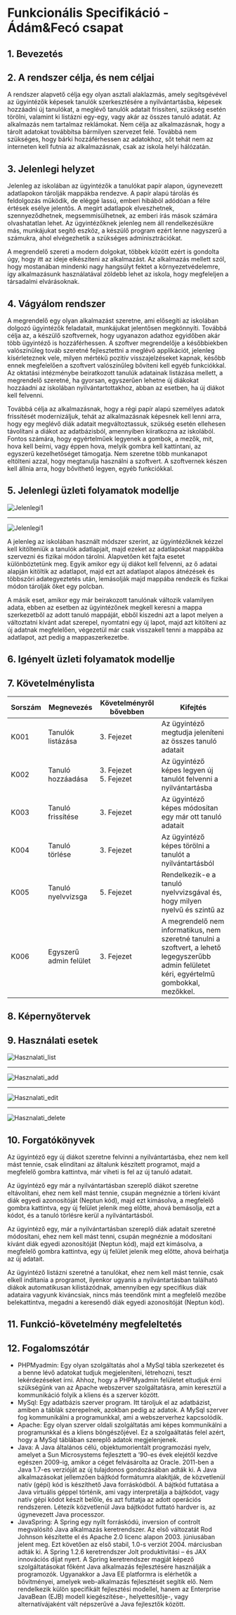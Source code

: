 # Funkcionális Specifikáció - Ádám&Fecó csapat

## 1. Bevezetés

## 2. A rendszer célja, és nem céljai

A rendszer alapvető célja egy olyan asztali alaklazmás, amely segítsgévével az ügyintézők képesek tanulók szerkesztésére a nyilvántartásba, képesek hozzáadni új tanulókat, a meglévő tanulók adatait frissíteni, szükség esetén törölni, valamint ki listázni egy-egy, vagy akár az összes tanuló adatát.
Az alkalmazás nem tartalmaz reklámokat. Nem célja az alkalmazásnak, hogy a tárolt adatokat továbbítsa bármilyen szervezet felé.
Továbbá nem szükséges, hogy bárki hozzáférhessen az adatokhoz, sőt tehát nem az interneten kell futnia az alkalmazásnak, csak az iskola helyi hálózatán.

## 3. Jelenlegi helyzet

Jelenleg az iskolában az ügyintézők a tanulókat papír alapon, úgynevezett adatlapokon tárolják mappákba rendezve. A papír alapú tárolás és feldolgozás működik, de eléggé lassú, emberi hibából adódóan a félre értések esélye jelentős. A megírt adatlapok elveszhetnek, szennyeződhetnek, megsemmisülhetnek, az emberi írás mások számára olvashatatlan lehet. 
Az ügyintézőknek jelenleg nem áll rendelkezésükre más, munkájukat segítő eszköz, a készülő program ezért lenne nagyszerű a számukra, ahol elvégezhetik a szükséges adminisztrációkat. 

A megrendelő szereti a modern dolgokat, többek között ezért is gondolta úgy, hogy itt az ideje elkészíteni az alkalmazást.
Az alkalmazás mellett szól, hogy mostanában mindenki nagy hangsúlyt fektet a környezetvédelemre, így alkalmazásunk használatával zöldebb lehet az iskola, hogy megfeleljen a társadalmi elvárásoknak. 

## 4. Vágyálom rendszer

A megrendelő egy olyan alkalmazást szeretne, ami elősegíti az iskolában dolgozó ügyintézők feladatait, munkájukat jelentősen megkönnyíti. Továbbá célja az, a készülő szoftvernek, hogy ugyanazon adathoz egyidőben akár több ügyintéző is hozzáférhessen. A szoftver megrendelője a későbbiekben valószínűleg továb szeretné fejlesztettni a meglévő applikációt, jelenleg kísérleteznek vele, milyen mértékű pozitív visszajelzéseket kapnak, később ennek megfelelően a szoftvert valószínűleg bővíteni kell egyéb funkciókkal. Az oktatási intézménybe beiratkozott tanulúk adatainak listázása mellett, a megrendelő szeretné, ha gyorsan, egyszerűen lehetne új diákokat hozzáadni az iskolában nyilvántartottakhoz, abban az esetben, ha új diákot kell felvenni. 

Továbbá célja az alkalmazásnak, hogy a régi papír alapú személyes adatok frissítését modernizáljuk, tehát az alkalmazásnak képesnek kell lenni arra, hogy egy meglévő diák adatait megváltoztassuk, szükség esetén ellehesen távolítani a diákot az adatbázisból, amennyiben kiiratkozna az iskolából. Fontos számára, hogy egyértelműek legyenek a gombok, a mezők, mit, hova kell beírni, vagy éppen hova, melyik gombra kell kattintani, az egyszerű kezelhetőséget támogatja. Nem szeretne több munkanapot eltölteni azzal, hogy megtanulja használni a szoftvert. A szoftvernek készen kell állnia arra, hogy bővíthető legyen, egyéb funkciókkal.

## 5. Jelenlegi üzleti folyamatok modellje

![Jelenlegi1](/Documents/Kepek/current1.png)

<hr>

![Jelenlegi1](/Documents/Kepek/current2.png)

A jelenleg az iskolában használt módszer szerint, az ügyintézőknek kézzel kell kitölteniük a tanulók adatlapjait, majd ezeket az adatlapokat mappákba szervezni és fizikai módon tárolni. Alapvetően két fajta esetet különböztetünk meg. Egyik amikor egy új diákot kell felvenni, az ő adatai alapján kitöltik az adatlapot, majd ezt azt adatlapot alapos átnézések és többszöri adategyeztetés után, lemásolják majd mappába rendezik és fizikai módon tárolják őket egy polcban. 

A másik eset, amikor egy már beirakozott tanulónak változik valamilyen adata, ebben az esetben az ügyintézőnek megkell keresni a mappa szerkezetből az adott tanuló mappáját, ebből kiszedni azt a lapot melyen a változtatni kívánt adat szerepel, nyomtatni egy új lapot, majd azt kitölteni az új adatnak megfelelően, végezetül már csak visszakell tenni a mappába az adatlapot, azt pedig a mappaszerkezetbe.

## 6. Igényelt üzleti folyamatok modellje

## 7. Követelménylista

| Sorszám | Megnevezés | Követelményről bővebben | Kifejtés |
|---------|------------|-------------------------|----------|
| K001 | Tanulók listázása | 3. Fejezet | Az ügyintéző megtudja jeleníteni az összes tanuló adatait |
| K002 | Tanuló hozzáadása | 3. Fejezet<br> 5. Fejezet | Az ügyintéző képes legyen új tanulót felvenni a nyilvántartásba
| K003 | Tanuló frissítése | 3. Fejezet | Az ügyintéző képes módosítan egy már ott tanuló adatait |
| K004 | Tanuló törlése | 3. Fejezet | Az ügyintéző képes törölni a tanulót a nyilvántartásból|
| K005 | Tanuló nyelvvizsga | 5. Fejezet | Rendelkezik-e a tanuló nyelvvizsgával és, hogy milyen nyelvű és szintű az |
| K006 | Egyszerű admin felület | 3. Fejezet | A megrendelő nem informatikus, nem szeretné tanulni a szoftvert, a lehető legegyszerűbb admin felületet kéri, egyértelmű gombokkal, mezőkkel. 

## 8. Képernyőtervek

## 9. Használati esetek

![Hasznalati_list](/Documents/Kepek/usecase_list.png)

<hr>

![Hasznalati_add](/Documents/Kepek/usecase_add.png)

<hr>

![Hasznalati_edit](/Documents/Kepek/usecase_edit.png)

<hr>

![Hasznalati_delete](/Documents/Kepek/usecase_delete.png)

## 10. Forgatókönyvek

Az ügyintéző egy új diákot szeretne felvinni a nyilvántartásba, ehez nem kell mást tennie, csak elindítani az általunk készített programot, majd a megfelelő gombra kattintva, már viheti is fel az új tanuló adatait.

Az ügyintéző egy már a nyilvántartásban szereplő diákot szeretne eltávolítani, ehez nem kell mást tennie, csupán megnéznie a törleni kívánt diák egyedi azonosítóját (Neptun kód), majd ezt kimásolva, a megfelelő gombra kattintva, egy új felület jelenik meg előtte, ahová bemásolja, ezt a kódot, és a tanuló törlésre kerül a nyilvántartásból.

Az ügyintéző egy, már a nyilvántartásban szereplő diák adatait szeretné módosítani, ehez nem kell mást tenni, csupán megnéznie a módosítani kívánt diák egyedi azonosítóját (Neptun kód), majd ezt kimásolva, a megfelelő gombra kattintva, egy új felület jelenik meg előtte, ahová beírhatja az új adatait.

Az ügyintéző listázni szeretné a tanulókat, ehez nem kell mást tennie, csak elkell indítania a programot, ilyenkor ugyanis a nyilvántartásban található diákok automatikusan kilistázódnak, amennyiben egy specifikus diák adataira vagyunk kiváncsiak, nincs más teendőnk mint a megfelelő mezőbe belekattintva, megadni a keresendő diák egyedi azonosítóját (Neptun kód).

## 11. Funkció-követelmény megfeleltetés 

## 12. Fogalomszótár

- PHPMyadmin: Egy olyan szolgáltatás ahol a MySql tábla szerkezetet és a benne lévő adatokat tudjuk megjeleníteni, létrehozni, teszt lekérdezéseket írni. Ahhoz, hogy a PHPMyadmin felületet eltudjuk érni szükségünk van az Apache webszerver szolgáltatásra, amin keresztül a kommunikáció folyik a kliens és a szerver között. 
- MySql: Egy adatbázis szerver program. Itt tároljuk el az adatbázist, amiben a táblák szerepelnek, azokban pedig az adatok. A MySql szerver fog kommunikálni a programunkkal, ami a webszerverhez kapcsolódik.
- Apache: Egy olyan szerver oldali szolgáltatás ami képes kommunikálni a programunkkal és a kliens böngészőjével. Ez a szolgaáltatás felel azért, hogy a MySql táblában szereplő adatok megjelenjenek.
- Java: A Java általános célú, objektumorientált programozási nyelv, amelyet a Sun Microsystems fejlesztett a ’90-es évek elejétől kezdve egészen 2009-ig, amikor a céget felvásárolta az Oracle. 2011-ben a Java 1.7-es verzióját az új tulajdonos gondozásában adták ki.  A Java alkalmazásokat jellemzően bájtkód formátumra alakítják, de közvetlenül natív (gépi) kód is készíthető Java forráskódból. A bájtkód futtatása a Java virtuális géppel történik, ami vagy interpretálja a bájtkódot, vagy natív gépi kódot készít belőle, és azt futtatja az adott operációs rendszeren. Létezik közvetlenül Java bájtkódot futtató hardver is, az úgynevezett Java processzor. 
- JavaSpring: A Spring egy nyílt forráskódú, inversion of controlt megvalósító Java alkalmazás keretrendszer. Az első változatát Rod Johnson készítette el és Apache 2.0 licenc alapon 2003. júniusában jelent meg. Ezt követően az első stabil, 1.0-s verziót 2004. márciusban adták ki. A Spring 1.2.6 keretrendszer Jolt produktivitási – és JAX innovációs díjat nyert. A Spring keretrendszer magját képező szolgáltatásokat főként Java alkalmazás fejlesztésére használják a programozók. Ugyanakkor a Java EE platformra is elérhetők a bővítményei, amelyek web-alkalmazás fejlesztését segítik elő. Nem rendelkezik külön specifikált fejlesztési modellel, hanem az Enterprise JavaBean (EJB) modell kiegészítése-, helyettesítője-, vagy alternatívájaként vált népszerűvé a Java fejlesztők között.

 
